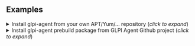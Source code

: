 
## Examples

<details>
  <summary>Install glpi-agent from your own APT/Yum/… repository (<i>click to expand</i>)</summary>
  <!-- have to be followed by an empty line! -->

``` yml
- hosts: serverXYZ
  vars:
      glpi_agent__conf_raw: |
        # glpi-agent requires a server to start the service
        server = http://server.domain.com/front/inventory.php

  roles:
    - role: ipr-cnrs.glpi_agent
```
* **glpi-agent** package is not (yet) available in officials repositories (Debian, Ubuntu,…).
</details>

<details>
  <summary>Install glpi-agent prebuild package from GLPI Agent Github project (<i>click to expand</i>)</summary>
  <!-- have to be followed by an empty line! -->

``` yml
- hosts: serverXYZ
  vars:
      glpi_agent__install_from_url: true
      glpi_agent__conf_raw: |
        # glpi-agent requires a server to start the service
        server = http://server.domain.com/front/inventory.php

  roles:
    - role: ipr-cnrs.glpi_agent
```
* `glpi_agent__install_from_url` will first install dependencies and
  use prebuild glpi-agent package from GLPI Agent Github repository.
* All versions and officials prebuild packages can be found on
  [GLPI Agent Github repository][glpi agent project github].
</details>

